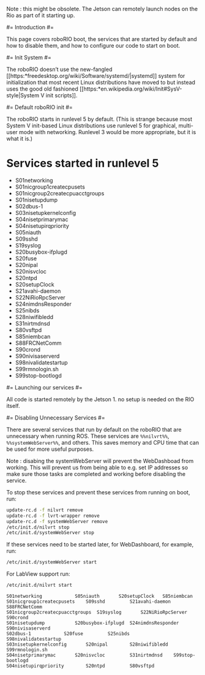Note : this might be obsolete. The Jetson can remotely launch nodes on the Rio as part of it starting up.

#= Introduction #=

This page covers roboRIO boot, the services that are started by default and how to disable them, and how to configure our code to start on boot.

#= Init System #=

The roboRIO doesn’t use the new-fangled [[https:*freedesktop.org/wiki/Software/systemd/|systemd]] system for initialization that most recent Linux distributions have moved to but instead uses the good old fashioned [[https:*en.wikipedia.org/wiki/Init#SysV-style|System V init scripts]].

#= Default roboRIO init #=

The roboRIO starts in runlevel 5 by default. (This is strange because most System V init-based Linux distributions use runlevel 5 for graphical, multi-user mode with networking. Runlevel 3 would be more appropriate, but it is what it is.)

# Services started in runlevel 5 #

  - S01networking
  - S01nicgroup1createcpusets
  - S01nicgroup2createcpuacctgroups
  - S01nisetupdump
  - S02dbus-1
  - S03nisetupkernelconfig
  - S04nisetprimarymac
  - S04nisetupirqpriority
  - S05niauth
  - S09sshd
  - S19syslog
  - S20busybox-ifplugd
  - S20fuse
  - S20nipal
  - S20nisvcloc
  - S20ntpd
  - S20setupClock
  - S21avahi-daemon
  - S22NiRioRpcServer
  - S24nimdnsResponder
  - S25nibds
  - S28niwifibledd
  - S31nirtmdnsd
  - S80vsftpd
  - S85niembcan
  - S88FRCNetComm
  - S90crond
  - S90nivisaserverd
  - S98nivalidatestartup
  - S99rmnologin.sh
  - S99stop-bootlogd

#= Launching our services #=

  All code is started remotely by the Jetson 1. no setup is needed on the RIO itself.

#= Disabling Unnecessary Services #=

There are several services that run by default on the roboRIO that are unnecessary when running ROS. These services are `%%nilvrt%%`, `%%systemWebServer%%`, and others. This saves memory and CPU time that can be used for more useful purposes.

Note : disabing the systemWebServer will prevent the WebDashboad from working. This will prevent us from being able to e.g. set IP addresses so make sure those tasks are completed and working before disabling the service.

To stop these services and prevent these services from running on boot, run:

```bash
update-rc.d -f nilvrt remove
update-rc.d -f lvrt-wrapper remove
update-rc.d -f systemWebServer remove
/etc/init.d/nilvrt stop
/etc/init.d/systemWebServer stop
```
If these services need to be started later, for WebDashboard, for example, run:

```bash
/etc/init.d/systemWebServer start
```
For LabView support run:

```bash
/etc/init.d/nilvrt start
```
```
S01networking            S05niauth       S20setupClock   S85niembcan
S01nicgroup1createcpusets    S09sshd         S21avahi-daemon     S88FRCNetComm
S01nicgroup2createcpuacctgroups  S19syslog       S22NiRioRpcServer   S90crond
S01nisetupdump           S20busybox-ifplugd  S24nimdnsResponder  S90nivisaserverd
S02dbus-1            S20fuse         S25nibds        S98nivalidatestartup
S03nisetupkernelconfig       S20nipal        S28niwifibledd  S99rmnologin.sh
S04nisetprimarymac       S20nisvcloc         S31nirtmdnsd    S99stop-bootlogd
S04nisetupirqpriority        S20ntpd         S80vsftpd
```
